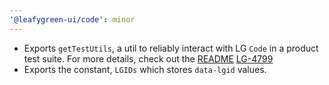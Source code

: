 ```yaml
---
'@leafygreen-ui/code': minor
---
```


- Exports `getTestUtils`, a util to reliably interact with LG `Code` in a product test suite. For more details, check out the [README](https://github.com/mongodb/leafygreen-ui/tree/main/packages/code#test-harnesses) [LG-4799](https://jira.mongodb.org/browse/LG-4799)
- Exports the constant, `LGIDs` which stores `data-lgid` values.
